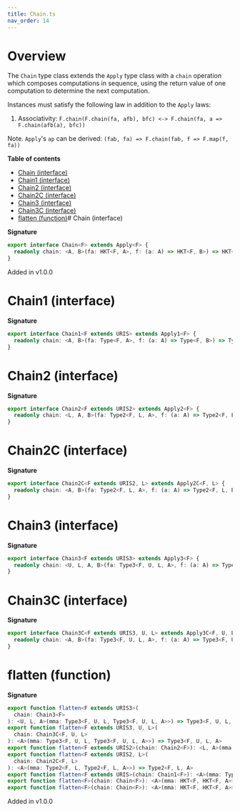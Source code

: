 ```yaml
---
title: Chain.ts
nav_order: 14
---
```


# Overview

The `Chain` type class extends the `Apply` type class with a `chain` operation which composes computations in
sequence, using the return value of one computation to determine the next computation.

Instances must satisfy the following law in addition to the `Apply` laws:

1. Associativity: `F.chain(F.chain(fa, afb), bfc) <-> F.chain(fa, a => F.chain(afb(a), bfc))`

Note. `Apply`'s `ap` can be derived: `(fab, fa) => F.chain(fab, f => F.map(f, fa))`

**Table of contents**

- [Chain (interface)](#chain-interface)
- [Chain1 (interface)](#chain1-interface)
- [Chain2 (interface)](#chain2-interface)
- [Chain2C (interface)](#chain2c-interface)
- [Chain3 (interface)](#chain3-interface)
- [Chain3C (interface)](#chain3c-interface)
- [flatten (function)](#flatten-function)# Chain (interface)

**Signature**

```ts
export interface Chain<F> extends Apply<F> {
  readonly chain: <A, B>(fa: HKT<F, A>, f: (a: A) => HKT<F, B>) => HKT<F, B>
}
```

Added in v1.0.0

# Chain1 (interface)

**Signature**

```ts
export interface Chain1<F extends URIS> extends Apply1<F> {
  readonly chain: <A, B>(fa: Type<F, A>, f: (a: A) => Type<F, B>) => Type<F, B>
}
```

# Chain2 (interface)

**Signature**

```ts
export interface Chain2<F extends URIS2> extends Apply2<F> {
  readonly chain: <L, A, B>(fa: Type2<F, L, A>, f: (a: A) => Type2<F, L, B>) => Type2<F, L, B>
}
```

# Chain2C (interface)

**Signature**

```ts
export interface Chain2C<F extends URIS2, L> extends Apply2C<F, L> {
  readonly chain: <A, B>(fa: Type2<F, L, A>, f: (a: A) => Type2<F, L, B>) => Type2<F, L, B>
}
```

# Chain3 (interface)

**Signature**

```ts
export interface Chain3<F extends URIS3> extends Apply3<F> {
  readonly chain: <U, L, A, B>(fa: Type3<F, U, L, A>, f: (a: A) => Type3<F, U, L, B>) => Type3<F, U, L, B>
}
```

# Chain3C (interface)

**Signature**

```ts
export interface Chain3C<F extends URIS3, U, L> extends Apply3C<F, U, L> {
  readonly chain: <A, B>(fa: Type3<F, U, L, A>, f: (a: A) => Type3<F, U, L, B>) => Type3<F, U, L, B>
}
```

# flatten (function)

**Signature**

```ts
export function flatten<F extends URIS3>(
  chain: Chain3<F>
): <U, L, A>(mma: Type3<F, U, L, Type3<F, U, L, A>>) => Type3<F, U, L, A>
export function flatten<F extends URIS3, U, L>(
  chain: Chain3C<F, U, L>
): <A>(mma: Type3<F, U, L, Type3<F, U, L, A>>) => Type3<F, U, L, A>
export function flatten<F extends URIS2>(chain: Chain2<F>): <L, A>(mma: Type2<F, L, Type2<F, L, A>>) => Type2<F, L, A>
export function flatten<F extends URIS2, L>(
  chain: Chain2C<F, L>
): <A>(mma: Type2<F, L, Type2<F, L, A>>) => Type2<F, L, A>
export function flatten<F extends URIS>(chain: Chain1<F>): <A>(mma: Type<F, Type<F, A>>) => Type<F, A>
export function flatten<F>(chain: Chain<F>): <A>(mma: HKT<F, HKT<F, A>>) => HKT<F, A>
export function flatten<F>(chain: Chain<F>): <A>(mma: HKT<F, HKT<F, A>>) => HKT<F, A> { ... }
```

Added in v1.0.0
